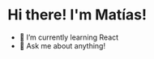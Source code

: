 <h1 font-size: 16px>Hi there! I'm Matías!</h1>


- 🌱 I’m currently learning React
- 💬 Ask me about anything!
